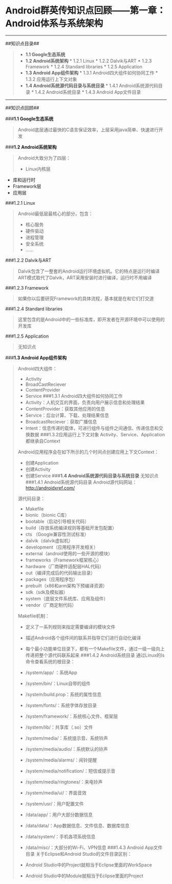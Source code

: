 # Android群英传知识点回顾——第一章：Android体系与系统架构 #
----------

##知识点目录##
>* **1.1 Google生态系统**
>* **1.2 Android系统架构**
	* 1.2.1 Linux
	* 1.2.2 Dalvik与ART
	* 1.2.3 Framework
	* 1.2.4 Standard libraries
	* 1.2.5 Application
>* **1.3 Android App组件架构**
	* 1.3.1 Android四大组件如何协同工作
	* 1.3.2 应用运行上下文对象
>* **1.4 Android系统源代码目录与系统目录**
	* 1.4.1 Android系统源代码目录
	* 1.4.2 Android系统目录
	* 1.4.3 Android App文件目录

----------
##知识点回顾##

###**1.1 Google生态系统**
> Android底层通过最快的C语言保证效率，上层采用java简单、快速进行开发



###**1.2 Android系统架构**
>Android大致分为了四层：
>
>* Linux内核层
* 库和运行时
* Framework层
* 应用层


###1.2.1 Linux
> Android最低层最核心的部分，包含：
> 
>* 核心服务
>* 硬件驱动
>* 进程管理
>* 安全系统
>* ......

###1.2.2 Dalvik与ART
>Dalvik包含了一整套的Android运行环境虚拟机。它的特点是运行时编译
>ART模式取代了Dalvik，ART采用安装时进行编译，运行时不用编译


###1.2.3 Framework
>  如果你以后要研究Framework的具体流程，基本就是在和它们打交道


###1.2.4 Standard libraries
> 这里包含的是Android中的一些标准库，即开发者在开源环境中可以使用的开发库

###1.2.5 Application
> 无知识点

###**1.3 Android App组件架构**
>Android四大组件：
>
>* Activity
>* BroadCastReciever
>* ContentProvider
>* Service
###1.3.1 Android四大组件如何协同工作
>* Activity：人机交互的界面，负责向用户展示信息和处理结果
>* ContentProvider：获取其他应用的信息
>* Service：后台计算、下载、处理结果信息
>* BroadcastReciever：获取广播信息
>* Intent：信息传递的载体，可进行组件与组件之间通信、传递信息和交换数据
###1.3.2应用运行上下文对象
> Activity、Service、Application都继承自Context
> 
> Android应用程序会在如下所示的几个时间点创建应用上下文Context：
>
>* 创建Application
>* 创建Activity
>* 创建Service
###**1.4 Android系统源代码目录与系统目录**
> 无知识点
###1.4.1 Android系统源代码目录
> Android源代码网站：http://androidxref.com/
> 
> 源代码目录：
> 
>* Makefile
>* bionic（bionic C库） 
>* bootable（启动引导相关代码）
>* build（存放系统编译规则等基础开发包配置）
>* cts （Google兼容性测试标准）
>* dalvik（dalvik虚拟机）
>* development（应用程序开发相关）
>* external（android使用的一些开源的模块）
>* frameworks（Framework框架核心）
>* hardware（厂商硬件适配层HAL代码）
>* out（编译完成后的代码输出目录）
>* packages（应用程序包）
>* prebuilt（x86和arm架构下预编译资源）
>* sdk（sdk及模拟器）
>* system（底层文件系统库、应用及组件）
>* vendor（厂商定制代码）
>
>Makefile机制：
>
>* 定义了一系列规则来指定需要编译的模块文件
>* 描述Android各个组件间的联系并指导它们进行自动化编译
>* 每个最小功能单位目录下，都有一个Makefile文件，通过一级一级向上传递把整个源代码联系起来
###1.4.2 Android系统目录
>通过Linux的ls命令查看系统的根目录：
>
>* /system/app/ ：系统App
>* /system/bin/：Linux自带的组件
>* /system/build.prop：系统的属性信息
>* /system/fonts/：系统字体存放目录
>* /system/framework/：系统核心文件、框架层
>* /system/lib/：共享库（.so）文件
>* /system/media/：系统提示音、系统铃声
>* /system/media/audio/：系统默认的铃声
>* /system/media/alarms/：闹铃提醒
>* /system/media/notification/：短信或提示音
>* /system/media/ringtones/：来电铃声
>* /system/media/ui/：界面音效
>* /system/usr/：用户配置文件
>* /data/app/：用户大部分数据信息
>* /data/data/：App数据信息、文件信息、数据库信息
>* /data/system/：手机各项系统信息
>* /data/misc/：大部分的Wi-Fi、VPN信息
###1.4.3 Android App文件目录
> 关于Eclipse和Android Studio的文件目录区别：
>
>* Android Studio中的Project就相当于Eclipse里面的WorkSpace
>* Android Studio中的Module就相当于Eclipse里面的Project 